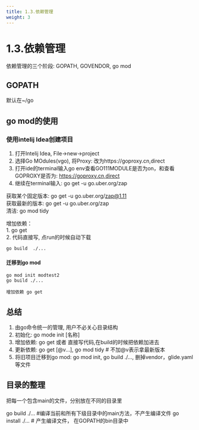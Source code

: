 ```yaml
---
title: 1.3.依赖管理
weight: 3
---
```


# 1.3.依赖管理
依赖管理的三个阶段: GOPATH, GOVENDOR, go mod

## GOPATH
   默认在~/go 

## go mod的使用
### 使用intelij Idea创建项目
1. 打开Intelij Idea,  File->new->project
2. 选择Go  MOdules(vgo), 将Proxy: 改为https://goproxy.cn,direct 
3. 打开ide的terminal输入go env查看GO111MODULE是否为on，和查看GOPROXY是否为:
https://goproxy.cn,direct
4. 继续在terminal输入:  go get -u go.uber.org/zap

获取某个固定版本: go get -u go.uber.org/zap@1.11  
获取最新的版本: go get -u go.uber.org/zap  
清洁: go mod tidy

增加依赖：  
    1. go get  
    2. 代码直接写, 点run的时候自动下载  
    
    go build  ./...
    
#### 迁移到go mod
    go mod init modtest2  
    go build ./...
    
    增加依赖 go get
## 总结
1. 由go命令统一的管理, 用户不必关心目录结构  
2. 初始化: go mode init [名称]  
3. 增加依赖: go get 或者 直接写代码,在build的时候把依赖加进去  
4. 更新依赖: go get [@v...], go mod tidy  # 不加@v表示拿最新版本  
5. 将旧项目迁移到go mod: go mod init, go build ./..., 删掉vendor，glide.yaml等文件

## 目录的整理
把每一个包含main的文件，分别放在不同的目录里

go build ./... #编译当前和所有下级目录中的main方法，不产生编译文件
go install ./... # 产生编译文件， 在GOPATH的bin目录中




    
    
    